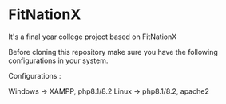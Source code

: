 # FitNationX
It's a final year college project based on FitNationX 

Before cloning this repository make sure you have the following configurations in your system.

Configurations :

Windows -> XAMPP, php8.1/8.2
Linux -> php8.1/8.2, apache2
